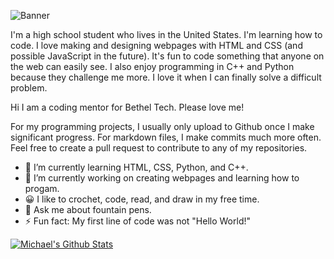 ![Banner](https://www.google.com/url?sa=i&url=https%3A%2F%2Fwww.dreamstime.com%2Fphotos-images%2Fdata-science.html&psig=AOvVaw0KOv3_P5FPo3n-HLhnkDEm&ust=1664418975566000&source=images&cd=vfe&ved=0CAsQjRxqFwoTCJiGuoK6tvoCFQAAAAAdAAAAABAD)

I'm a high school student who lives in the United States. I'm learning how to code. I love making and designing webpages with HTML and CSS (and possible JavaScript in the future).  It's fun to code something that anyone on the web can easily see. I also enjoy programming in C++ and Python because they challenge me more. I love it when I can finally solve a difficult problem.

Hi I am a coding mentor for Bethel Tech. Please love me!

For my programming projects, I usually only upload to Github once I make significant progress. For markdown files, I make commits much more often. Feel free to create a pull request to contribute to any of my repositories.

- 🌱 I’m currently learning HTML, CSS, Python, and C++.
- 🔭 I’m currently working on creating webpages and learning how to progam.
- 😀 I like to crochet, code, read, and draw in my free time.
- 💬 Ask me about fountain pens.
- ⚡ Fun fact: My first line of code was not "Hello World!"

[![Michael's Github Stats](https://github-readme-stats.vercel.app/api?username=michaelwilt)](https://github.com/anuraghazra/github-readme-stats)
